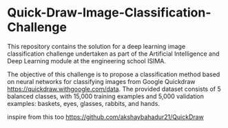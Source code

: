 # Quick-Draw-Image-Classification-Challenge
This repository contains the solution for a deep learning image classification challenge undertaken as part of the Artificial Intelligence and Deep Learning module at the engineering school ISIMA.

The objective of this challenge is to propose a classification method based on neural networks for classifying images from Google Quickdraw <link>https://quickdraw.withgoogle.com/data</link>. The provided dataset consists of 5 balanced classes, with 15,000 training examples and 5,000 validation examples: baskets, eyes, glasses, rabbits, and hands.

inspire from this too https://github.com/akshaybahadur21/QuickDraw 
